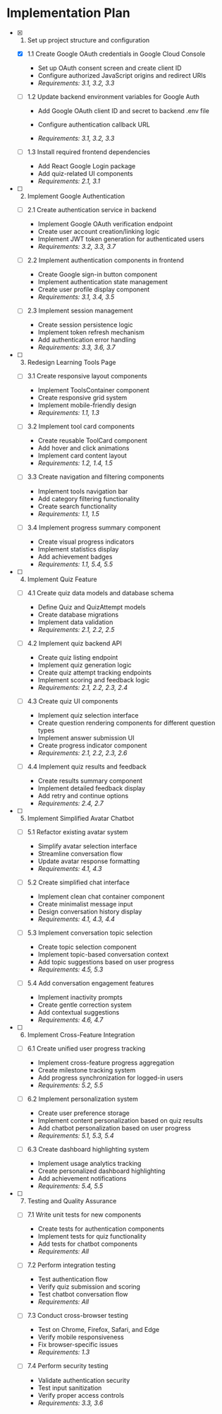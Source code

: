 # Implementation Plan

- [x] 1. Set up project structure and configuration


  - [x] 1.1 Create Google OAuth credentials in Google Cloud Console


    - Set up OAuth consent screen and create client ID
    - Configure authorized JavaScript origins and redirect URIs
    - _Requirements: 3.1, 3.2, 3.3_



  - [ ] 1.2 Update backend environment variables for Google Auth
    - Add Google OAuth client ID and secret to backend .env file


    - Configure authentication callback URL
    - _Requirements: 3.1, 3.2, 3.3_

  - [ ] 1.3 Install required frontend dependencies
    - Add React Google Login package
    - Add quiz-related UI components
    - _Requirements: 2.1, 3.1_

- [ ] 2. Implement Google Authentication
  - [ ] 2.1 Create authentication service in backend
    - Implement Google OAuth verification endpoint
    - Create user account creation/linking logic
    - Implement JWT token generation for authenticated users
    - _Requirements: 3.2, 3.3, 3.7_

  - [ ] 2.2 Implement authentication components in frontend
    - Create Google sign-in button component
    - Implement authentication state management
    - Create user profile display component
    - _Requirements: 3.1, 3.4, 3.5_

  - [ ] 2.3 Implement session management
    - Create session persistence logic
    - Implement token refresh mechanism
    - Add authentication error handling
    - _Requirements: 3.3, 3.6, 3.7_

- [ ] 3. Redesign Learning Tools Page
  - [ ] 3.1 Create responsive layout components
    - Implement ToolsContainer component
    - Create responsive grid system
    - Implement mobile-friendly design
    - _Requirements: 1.1, 1.3_

  - [ ] 3.2 Implement tool card components
    - Create reusable ToolCard component
    - Add hover and click animations
    - Implement card content layout
    - _Requirements: 1.2, 1.4, 1.5_

  - [ ] 3.3 Create navigation and filtering components
    - Implement tools navigation bar
    - Add category filtering functionality
    - Create search functionality
    - _Requirements: 1.1, 1.5_

  - [ ] 3.4 Implement progress summary component
    - Create visual progress indicators
    - Implement statistics display
    - Add achievement badges
    - _Requirements: 1.1, 5.4, 5.5_

- [ ] 4. Implement Quiz Feature
  - [ ] 4.1 Create quiz data models and database schema
    - Define Quiz and QuizAttempt models
    - Create database migrations
    - Implement data validation
    - _Requirements: 2.1, 2.2, 2.5_

  - [ ] 4.2 Implement quiz backend API
    - Create quiz listing endpoint
    - Implement quiz generation logic
    - Create quiz attempt tracking endpoints
    - Implement scoring and feedback logic
    - _Requirements: 2.1, 2.2, 2.3, 2.4_

  - [ ] 4.3 Create quiz UI components
    - Implement quiz selection interface
    - Create question rendering components for different question types
    - Implement answer submission UI
    - Create progress indicator component
    - _Requirements: 2.1, 2.2, 2.3, 2.6_

  - [ ] 4.4 Implement quiz results and feedback
    - Create results summary component
    - Implement detailed feedback display
    - Add retry and continue options
    - _Requirements: 2.4, 2.7_

- [ ] 5. Implement Simplified Avatar Chatbot
  - [ ] 5.1 Refactor existing avatar system
    - Simplify avatar selection interface
    - Streamline conversation flow
    - Update avatar response formatting
    - _Requirements: 4.1, 4.3_

  - [ ] 5.2 Create simplified chat interface
    - Implement clean chat container component
    - Create minimalist message input
    - Design conversation history display
    - _Requirements: 4.1, 4.3, 4.4_

  - [ ] 5.3 Implement conversation topic selection
    - Create topic selection component
    - Implement topic-based conversation context
    - Add topic suggestions based on user progress
    - _Requirements: 4.5, 5.3_

  - [ ] 5.4 Add conversation engagement features
    - Implement inactivity prompts
    - Create gentle correction system
    - Add contextual suggestions
    - _Requirements: 4.6, 4.7_

- [ ] 6. Implement Cross-Feature Integration
  - [ ] 6.1 Create unified user progress tracking
    - Implement cross-feature progress aggregation
    - Create milestone tracking system
    - Add progress synchronization for logged-in users
    - _Requirements: 5.2, 5.5_

  - [ ] 6.2 Implement personalization system
    - Create user preference storage
    - Implement content personalization based on quiz results
    - Add chatbot personalization based on user progress
    - _Requirements: 5.1, 5.3, 5.4_

  - [ ] 6.3 Create dashboard highlighting system
    - Implement usage analytics tracking
    - Create personalized dashboard highlighting
    - Add achievement notifications
    - _Requirements: 5.4, 5.5_

- [ ] 7. Testing and Quality Assurance
  - [ ] 7.1 Write unit tests for new components
    - Create tests for authentication components
    - Implement tests for quiz functionality
    - Add tests for chatbot components
    - _Requirements: All_

  - [ ] 7.2 Perform integration testing
    - Test authentication flow
    - Verify quiz submission and scoring
    - Test chatbot conversation flow
    - _Requirements: All_

  - [ ] 7.3 Conduct cross-browser testing
    - Test on Chrome, Firefox, Safari, and Edge
    - Verify mobile responsiveness
    - Fix browser-specific issues
    - _Requirements: 1.3_

  - [ ] 7.4 Perform security testing
    - Validate authentication security
    - Test input sanitization
    - Verify proper access controls
    - _Requirements: 3.3, 3.6_